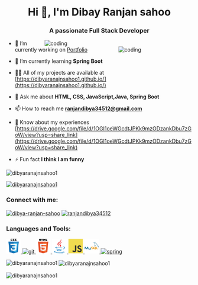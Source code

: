 


<h1 align="center">Hi 👋, I'm Dibay Ranjan sahoo</h1>
<h3 align="center">A passionate Full Stack Developer</h3>




<img align="right" alt="coding" width="400" src="https://media2.giphy.com/media/qgQUggAC3Pfv687qPC/200.webp?cid=ecf05e47bl3pm36wop7i1mq65xv7bfbqnxxh3bnkbjz0jwlj&rid=200.webp&ct=g">
<img align="right" alt="coding" width="200" src="https://media0.giphy.com/media/bAQH7WXKqtIBrPs7sR/200w.webp?cid=ecf05e47qbv40f5wwy9lgbyodhnx0gg64w2vvw44qfx2hax0&rid=200w.webp&ct=g">

- 🔭 I’m currently working on [Portfolio](https://dibyaranajnsahoo1.github.io/)

- 🌱 I’m currently learning **Spring Boot**

- 👨‍💻 All of my projects are available at [https://dibyaranajnsahoo1.github.io/](https://dibyaranajnsahoo1.github.io/)

- 💬 Ask me about **HTML, CSS, JavaScript,Java, Spring Boot**

- 📫 How to reach me **ranjandibya34512@gmail.com**

- 📄 Know about my experiences [https://drive.google.com/file/d/1OGI1oeWGcdtJPKk9mzODzankDbu7zGoW/view?usp=share_link](https://drive.google.com/file/d/1OGI1oeWGcdtJPKk9mzODzankDbu7zGoW/view?usp=share_link)

- ⚡ Fun fact **I think I am funny**


<p align="left"> <img src="https://komarev.com/ghpvc/?username=dibyaranajnsahoo1&label=Profile%20views&color=0e75b6&style=flat" alt="dibyaranajnsahoo1" /> </p>

<p align="left"> <a href="https://github.com/ryo-ma/github-profile-trophy"><img src="https://github-profile-trophy.vercel.app/?username=dibyaranajnsahoo1" alt="dibyaranajnsahoo1" /></a> </p>

<h3 align="left">Connect with me:</h3>
<p align="left">
<a href="https://linkedin.com/in/dibya-ranjan-sahoo" target="blank"><img align="center" src="https://raw.githubusercontent.com/rahuldkjain/github-profile-readme-generator/master/src/images/icons/Social/linked-in-alt.svg" alt="dibya-ranjan-sahoo" height="30" width="40" /></a>
<a href="https://www.hackerrank.com/ranjandibya34512" target="blank"><img align="center" src="https://raw.githubusercontent.com/rahuldkjain/github-profile-readme-generator/master/src/images/icons/Social/hackerrank.svg" alt="ranjandibya34512" height="30" width="40" /></a>
</p>

<h3 align="left">Languages and Tools:</h3>
<p align="left"> <a href="https://www.w3schools.com/css/" target="_blank" rel="noreferrer"> <img src="https://raw.githubusercontent.com/devicons/devicon/master/icons/css3/css3-original-wordmark.svg" alt="css3" width="40" height="40"/> </a> <a href="https://git-scm.com/" target="_blank" rel="noreferrer"> <img src="https://www.vectorlogo.zone/logos/git-scm/git-scm-icon.svg" alt="git" width="40" height="40"/> </a> <a href="https://www.w3.org/html/" target="_blank" rel="noreferrer"> <img src="https://raw.githubusercontent.com/devicons/devicon/master/icons/html5/html5-original-wordmark.svg" alt="html5" width="40" height="40"/> </a> <a href="https://www.java.com" target="_blank" rel="noreferrer"> <img src="https://raw.githubusercontent.com/devicons/devicon/master/icons/java/java-original.svg" alt="java" width="40" height="40"/> </a> <a href="https://developer.mozilla.org/en-US/docs/Web/JavaScript" target="_blank" rel="noreferrer"> <img src="https://raw.githubusercontent.com/devicons/devicon/master/icons/javascript/javascript-original.svg" alt="javascript" width="40" height="40"/> </a> <a href="https://www.mysql.com/" target="_blank" rel="noreferrer"> <img src="https://raw.githubusercontent.com/devicons/devicon/master/icons/mysql/mysql-original-wordmark.svg" alt="mysql" width="40" height="40"/> </a> <a href="https://spring.io/" target="_blank" rel="noreferrer"> <img src="https://www.vectorlogo.zone/logos/springio/springio-icon.svg" alt="spring" width="40" height="40"/> </a> </p>

<p><img align="left" src="https://github-readme-stats.vercel.app/api/top-langs?username=dibyaranajnsahoo1&show_icons=true&locale=en&layout=compact" alt="dibyaranajnsahoo1" /></p>

<p>&nbsp;<img align="center" src="https://github-readme-stats.vercel.app/api?username=dibyaranajnsahoo1&show_icons=true&locale=en" alt="dibyaranajnsahoo1" /></p>

<p><img align="center" src="https://github-readme-streak-stats.herokuapp.com/?user=dibyaranajnsahoo1&" alt="dibyaranajnsahoo1" /></p>

